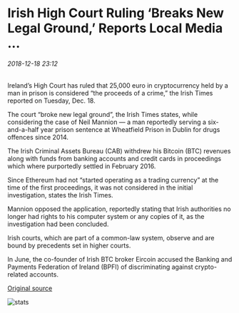 # Irish High Court Ruling ‘Breaks New Legal Ground,’ Reports Local Media ...

###### 2018-12-18 23:12

Ireland’s High Court has ruled that 25,000 euro in cryptocurrency held by a man in prison is considered “the proceeds of a crime,” the Irish Times reported on Tuesday, Dec. 18.

The court “broke new legal ground”, the Irish Times states, while considering the case of Neil Mannion — a man reportedly serving a six-and-a-half year prison sentence at Wheatfield Prison in Dublin for drugs offences since 2014.

The Irish Criminal Assets Bureau (CAB) withdrew his Bitcoin (BTC) revenues along with funds from banking accounts and credit cards in proceedings which where purportedly settled in February 2016.

Since Ethereum had not “started operating as a trading currency” at the time of the first proceedings, it was not considered in the initial investigation, states the Irish Times.

Mannion opposed the application, reportedly stating that Irish authorities no longer had rights to his computer system or any copies of it, as the investigation had been concluded.

Irish courts, which are part of a common-law system, observe and are bound by precedents set in higher courts.

In June, the co-founder of Irish BTC broker Eircoin accused the Banking and Payments Federation of Ireland (BPFI) of discriminating against crypto-related accounts.

[Original source](https://cointelegraph.com/news/irish-high-court-ruling-breaks-new-legal-ground-reports-local-media)

![stats](https://c.statcounter.com/11760860/0/a89fa40b/1/ "stats")